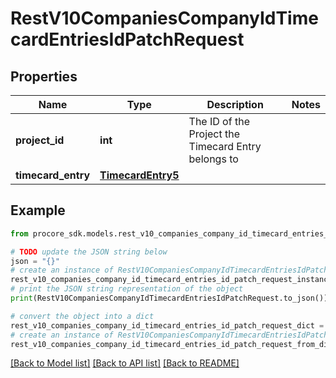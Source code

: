 # RestV10CompaniesCompanyIdTimecardEntriesIdPatchRequest


## Properties

Name | Type | Description | Notes
------------ | ------------- | ------------- | -------------
**project_id** | **int** | The ID of the Project the Timecard Entry belongs to | 
**timecard_entry** | [**TimecardEntry5**](TimecardEntry5.md) |  | 

## Example

```python
from procore_sdk.models.rest_v10_companies_company_id_timecard_entries_id_patch_request import RestV10CompaniesCompanyIdTimecardEntriesIdPatchRequest

# TODO update the JSON string below
json = "{}"
# create an instance of RestV10CompaniesCompanyIdTimecardEntriesIdPatchRequest from a JSON string
rest_v10_companies_company_id_timecard_entries_id_patch_request_instance = RestV10CompaniesCompanyIdTimecardEntriesIdPatchRequest.from_json(json)
# print the JSON string representation of the object
print(RestV10CompaniesCompanyIdTimecardEntriesIdPatchRequest.to_json())

# convert the object into a dict
rest_v10_companies_company_id_timecard_entries_id_patch_request_dict = rest_v10_companies_company_id_timecard_entries_id_patch_request_instance.to_dict()
# create an instance of RestV10CompaniesCompanyIdTimecardEntriesIdPatchRequest from a dict
rest_v10_companies_company_id_timecard_entries_id_patch_request_from_dict = RestV10CompaniesCompanyIdTimecardEntriesIdPatchRequest.from_dict(rest_v10_companies_company_id_timecard_entries_id_patch_request_dict)
```
[[Back to Model list]](../README.md#documentation-for-models) [[Back to API list]](../README.md#documentation-for-api-endpoints) [[Back to README]](../README.md)


